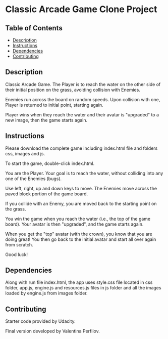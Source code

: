 # Classic Arcade Game Clone Project

## Table of Contents

* [Description](#description)
* [Instructions](#instructions)
* [Dependencies](#dependencies)
* [Contributing](#contributing)

## Description

Classic Arcade Game. The Player is to reach the water on the other side of their initial position on the grass, avoiding collision with Enemies.

Enemies run across the board on random speeds. Upon collision with one, Player is returned to initial point, starting again.

Player wins when they reach the water and their avatar is "upgraded" to a new image, then the game starts again.

## Instructions

Please download the complete game including index.html file and folders css, images and js.

To start the game, double-click index.html.

You are the Player. Your goal is to reach the water, without colliding into any one of the Enemies (bugs).

Use left, right, up and down keys to move. The Enemies move across the paved block portion of the game board.

If you collide with an Enemy, you are moved back to the starting point on the grass.

You win the game when you reach the water (i.e., the top of the game board). Your avatar is then "upgraded", and the game starts again.

When you get the "top" avatar (with the crown), you know that you are doing great! You then go back to the initial avatar and start all over again from scratch.

Good luck!

## Dependencies

Along with run file index.html, the app uses style.css file located in css folder, app.js, engine.js and resources.js files in js folder and all the images loaded by engine.js from images folder.

## Contributing

Starter code provided by Udacity.

Final version developed by Valentina Perfilov.
